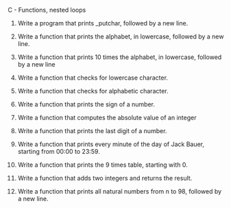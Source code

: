 C - Functions, nested loops

1.	Write a program that prints _putchar, followed by a new line.

2.	Write a function that prints the alphabet, in lowercase, followed by a new line.

3.	Write a function that prints 10 times the alphabet, in lowercase, followed by a new line

4.	Write a function that checks for lowercase character.

5.	Write a function that checks for alphabetic character.

6.	Write a function that prints the sign of a number.

7.	Write a function that computes the absolute value of an integer

8.	Write a function that prints the last digit of a number.

9.	Write a function that prints every minute of the day of Jack Bauer, starting from 00:00 to 23:59.

10.	Write a function that prints the 9 times table, starting with 0.

11.	Write a function that adds two integers and returns the result.

12.	Write a function that prints all natural numbers from n to 98, followed by a new line.

